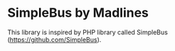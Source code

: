 # SimpleBus by Madlines
This library is inspired by PHP library called SimpleBus (https://github.com/SimpleBus).

